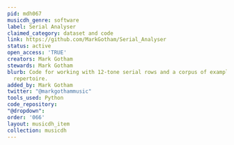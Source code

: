 ```yaml
---
pid: mdh067
musicdh_genre: software
label: Serial Analyser
claimed_category: dataset and code
link: https://github.com/MarkGotham/Serial_Analyser
status: active
open_access: 'TRUE'
creators: Mark Gotham
stewards: Mark Gotham
blurb: Code for working with 12-tone serial rows and a corpus of examples from the
  repertoire.
added_by: Mark Gotham
twitter: "@markgothammusic"
tools_used: Python
code_repository: 
"@dropdown": 
order: '066'
layout: musicdh_item
collection: musicdh
---
```

